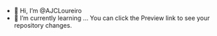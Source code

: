 - 👋 Hi, I’m @AJCLoureiro
- 🌱 I’m currently learning ...
You can click the Preview link to see your repository changes.
